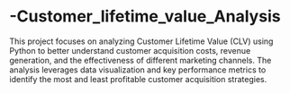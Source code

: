 # -Customer_lifetime_value_Analysis
This project focuses on analyzing Customer Lifetime Value (CLV) using Python to better understand customer acquisition costs, revenue generation, and the effectiveness of different marketing channels. The analysis leverages data visualization and key performance metrics to identify the most and least profitable customer acquisition strategies.
